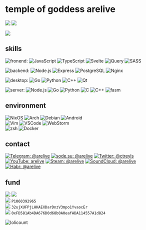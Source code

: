 # temple of goddess arelive

<p align="left">
  <img src="https://user-images.githubusercontent.com/36796676/140937667-010ba253-a119-4643-b861-9b547d703302.png" />
  <img src="https://github-readme-stats.vercel.app/api?username=arebaka&theme=nightowl&show_icons=true" />
</p>
<img src="https://github-readme-stats.vercel.app/api/top-langs/?username=arebaka&theme=nightowl" />

## skills
![fronend: ](https://img.shields.io/badge/frontend-FFFFFF?style=flat)
![JavaScript](https://img.shields.io/badge/JavaScript-F7DF1E?style=flat-square&logo=javascript&logoColor=black)
![TypeScript](https://img.shields.io/badge/TypeScript-007ACC?style=flat-square&logo=typescript&logoColor=white)
![Svelte](https://img.shields.io/badge/Svelte-4A4A55?style=flat-square&logo=svelte&logoColor=FF3E00)
![jQuery](https://img.shields.io/badge/jQuery-0769AD?style=flat-square&logo=jquery&logoColor=white)
![SASS](https://img.shields.io/badge/Sass-CC6699?style=flat-square&logo=sass&logoColor=white)

![backend: ](https://img.shields.io/badge/backend-FFFFFF?style=flat)
![Node.js](https://img.shields.io/badge/Node.js-43853D?style=flat-square&logo=node.js&logoColor=white)
![Express](https://img.shields.io/badge/Express-3D4A55?style=flat-square&logo=express&logoColor=white)
![PostgreSQL](https://img.shields.io/badge/PostgreSQL-316192?style=flat-square&logo=postgresql&logoColor=white)
![Nginx](https://img.shields.io/badge/Nginx-009900?style=flat-square&logo=sass&logoColor=white)

![desktop: ](https://img.shields.io/badge/desktop-FFFFFF?style=flat)
![Go](https://img.shields.io/badge/Go-00ADD8?style=flat-square&logo=go&logoColor=white)
![Python](https://img.shields.io/badge/Python-14354C?style=flat-square&logo=python&logoColor=white)
![C++](https://img.shields.io/badge/C%2B%2B-00599C?style=flat-square&logo=c%2B%2B&logoColor=white)
![Qt](https://img.shields.io/badge/Qt-41C551?style=flat-square&logo=qt&logoColor=white)

![server: ](https://img.shields.io/badge/server-FFFFFF?style=flat)
![Node.js](https://img.shields.io/badge/Node.js-43853D?style=flat-square&logo=node.js&logoColor=white)
![Go](https://img.shields.io/badge/Go-00ADD8?style=flat-square&logo=go&logoColor=white)
![Python](https://img.shields.io/badge/Python-14354C?style=flat-square&logo=python&logoColor=white)
![C](https://img.shields.io/badge/C-00599C?style=flat-square&logo=c&logoColor=white)
![C++](https://img.shields.io/badge/C%2B%2B-00599C?style=flat-square&logo=c%2B%2B&logoColor=white)
![fasm](https://img.shields.io/badge/fasm-A8BCE0?style=flat-square&logo=flat-asembler&logoColor=white)

## environment
![NixOS](https://img.shields.io/badge/NixOS-5277C3?style=flat-square&logo=nixos&logoColor=white)
![Arch](https://img.shields.io/badge/Arch-1793D1?style=flat-square&logo=arch-linux&logoColor=white)
![Debian](https://img.shields.io/badge/Debian-A80030?style=flat-square&logo=debian&logoColor=white)
![Android](https://img.shields.io/badge/Android-3DDC84?style=flat-square&logo=android&logoColor=white)  
![Vim](https://img.shields.io/badge/Vim-007f00?style=flat-square&logo=vim&logoColor=white)
![VSCode](https://img.shields.io/badge/VSCode-0066B8?style=flat-square&logo=visual-studio-code&logoColor=white)
![WebStorm](https://img.shields.io/badge/WebStorm-28b8a0?style=flat-square&logo=webstorm&logoColor=white)  
![zsh](https://img.shields.io/badge/zsh-008000?style=flat-square&logo=gnu-bash&logoColor=white)
![Docker](https://img.shields.io/badge/Docker-007bff?style=flat-square&logo=docker&logoColor=white)

## contact
[![Telegram: @arelive](https://img.shields.io/badge/Telegram-2CA5E0?style=for-the-badge&logo=telegram&logoColor=white)](https://t.me/arelive)
[![sode.su: @arelive](https://img.shields.io/badge/sode.su-7D80B8?style=for-the-badge&logo=sode.su&logoColor=white)](https://sode.su/arelive)
[![Twitter: @ctreyls](https://img.shields.io/badge/Twitter-1DA1F2?style=for-the-badge&logo=twitter&logoColor=white)](https://twitter.com/ctreyls)
[![YouTube: arelive](https://img.shields.io/badge/YouTube-FF0000?style=for-the-badge&logo=youtube&logoColor=white)](https://www.youtube.com/channel/UCo1U2_PPPjgvJCFpAiqpiYg)
[![Steam: @arelive](https://img.shields.io/badge/Steam-000000?style=for-the-badge&logo=steam&logoColor=white)](https://steamcommunity.com/id/arelive)
[![SoundCloud: @arelive](https://img.shields.io/badge/SoundCloud-FF3300?style=for-the-badge&logo=soundcloud&logoColor=white)](https://soundcloud.com/arelive)
[![Habr: @arelive](https://img.shields.io/badge/Habr-80A1B2?style=for-the-badge&logo=habr&logoColor=white)](https://habr.com/ru/users/arelive/)

## fund
[![](https://img.shields.io/badge/Patreon-F96854?style=flat&logo=patreon&logoColor=white)](https://www.patreon.com/arelive)
[![](https://img.shields.io/badge/Ko--fi-F16061?style=flat&logo=ko-fi&logoColor=white)](https://ko-fi.com/arelive)  
![](https://img.shields.io/badge/Payeer-4F95D3?style=flat&logo=payeer&logoColor=white) `P1060392965`  
![](https://img.shields.io/badge/BTN-000000?style=flat&logo=bitcoin&logoColor=white) `32ujXUFPjLHKAEXDarDnzV3mpo1YvaocEr`  
![](https://img.shields.io/badge/ETH-000000?style=flat&logo=ethereum&logoColor=white) `0xFD581Ab4DA676D0d68b0A0eafADA114557A1d824`

![lolicount](https://count.getloli.com/get/@arebaka?theme=rule34)

<!--
**arebaka/arebaka** is a ✨ _special_ ✨ repository because its `README.md` (this file) appears on your GitHub profile.

Here are some ideas to get you started:

- 🔭 I’m currently working on ...
- 🌱 I’m currently learning ...
- 👯 I’m looking to collaborate on ...
- 🤔 I’m looking for help with ...
- 💬 Ask me about ...
- 📫 How to reach me: ...
- 😄 Pronouns: ...
- ⚡ Fun fact: ...
-->
